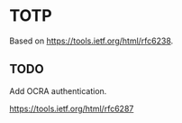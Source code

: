 # TOTP

Based on https://tools.ietf.org/html/rfc6238.


## TODO

Add OCRA authentication.

https://tools.ietf.org/html/rfc6287
